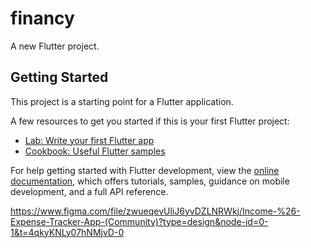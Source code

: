 # financy

A new Flutter project.

## Getting Started

This project is a starting point for a Flutter application.

A few resources to get you started if this is your first Flutter project:

- [Lab: Write your first Flutter app](https://docs.flutter.dev/get-started/codelab)
- [Cookbook: Useful Flutter samples](https://docs.flutter.dev/cookbook)

For help getting started with Flutter development, view the
[online documentation](https://docs.flutter.dev/), which offers tutorials,
samples, guidance on mobile development, and a full API reference.

https://www.figma.com/file/zwueqevUliJ6yvDZLNRWkj/Income-%26-Expense-Tracker-App-(Community)?type=design&node-id=0-1&t=4qkyKNLy07hNMjvD-0
